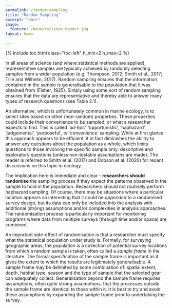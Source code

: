 ```yaml
---
permalink: /random-sampling
title: "Random Sampling"
excerpt: "<br>"
image:
  feature: /banners/scope_banner.jpg
layout: home

---
```

{% include toc.html class="toc-left" h_min=2 h_max=2 %}

In all areas of science (and where statistical methods are applied), representative samples are typically achieved by randomly selecting samples from a wider population (e.g. Thompson, 2012; Smith et al., 2017; Tillé and Wilhelm, 2017). Random sampling ensures that the information contained in the sample is generalisable to the population that it was obtained from (Fisher, 1925). Simply using some sort of random sampling ensures that the data are representative and thereby able to answer many types of research questions (see Table 2.1). 

An alternative, which is unfortunately common in marine ecology, is to select sites based on other (non-random) properties. These properties could include their convenience to be sampled, or what a researcher expects to find. This is called ‘ad-hoc’, ‘opportunistic’, ‘haphazard’, ‘judgemental’, ‘purposeful’, or ‘convenience’ sampling. While at first glance this approach appears to be efficient, it in fact diminishes the ability to answer any questions about the population as a whole, which limits questions to those involving the specific sample only: descriptive and exploratory questions (unless non-testable assumptions are made). The reader is referred to Smith et al. (2017) and Dobson et al. (2020) for recent discussions on this topic in ecology.

The implication here is immediate and clear – **researchers should randomise** the sampling process if they expect the patterns observed in the sample to hold in the population. Researchers should not routinely perform haphazard sampling. Of course, there may be situations where a particular location appears so interesting that it could be _appended_ to a randomised survey design, but its data can only be included into the analysis with additional (strong) assumptions and/or complexities in analysis approaches. The randomisation process is particularly important for monitoring programs where data from multiple surveys (through time and/or space) are combined.

An important side-effect of randomisation is that a researcher must specify what the statistical population under study is. Formally, for surveying geographic areas, the population is a collection of potential survey locations from which a random sample is taken, often called a _sample frame_ in the literature. The formal specification of the sample frame is important as it gives the extent to which the results are legitimately generalisable. A sample frame may be delimited by some combination of: spatial extent, depth, habitat type, season and the type of sample that the selected gear can adequately collect. Generalisation beyond the sample frame requires assumptions, often quite strong assumptions, that the processes outside the sample frame are identical to those within it. It is best to try and avoid these assumptions by expanding the sample frame prior to undertaking the survey.
